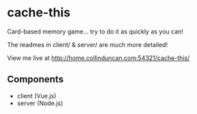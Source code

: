 # cache-this

Card-based memory game... try to do it as quickly as you can!

The readmes in client/ & server/ are much more detailed!

View me live at http://home.collinduncan.com:54321/cache-this/

## Components

- client (Vue.js)
- server (Node.js)